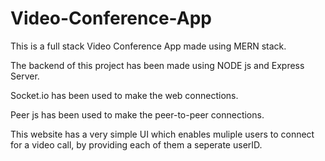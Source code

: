 # Video-Conference-App
This is a full stack Video Conference App made using MERN stack.

The backend of this project has been made using NODE js and Express Server. 

Socket.io has been used to make the web connections.

Peer js has been used to make the peer-to-peer connections. 

This website has a very simple UI which enables muliple users to connect for a video call, by providing each of them a seperate userID.
